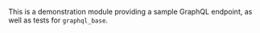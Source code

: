 This is a demonstration module providing a sample GraphQL endpoint, as
well as tests for `graphql_base`.
